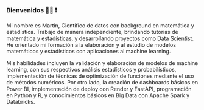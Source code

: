 ### Bienvenidos  🧑‍💻 ❗

Mi nombre es Martín, Científico de datos con background en matemática y estadística. Trabajo de manera independiente, brindando tutorías de matemática y estadísticas, y desarrollando proyectos como Data Scientist. He orientado mí formación a la elaboración y al estudio de modelos matemáticos y estadísticos con aplicaciones al machine learning.

Mis habilidades incluyen la validación y elaboración de modelos de machine learning, con sus respectivos análisis estadísticos y probabilísticos, implementación de técnicas de optimización de funciones mediante el uso de métodos numéricos. Por otro lado, la creación de dashboards básicos en Power BI, implementación de deploy con Render y FastAPI, programación en Python y R, y conocimientos básicos en Big Data con Apache Spark y Databricks.

